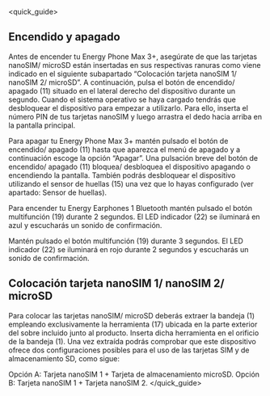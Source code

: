 <quick_guide>
## Encendido y apagado

Antes de encender tu Energy Phone Max 3+, asegúrate de que las tarjetas nanoSIM/ microSD están insertadas en sus respectivas ranuras como viene indicado en el siguiente subapartado “Colocación tarjeta nanoSIM 1/ nanoSIM 2/ microSD”. A continuación, pulsa el botón de encendido/ apagado (11) situado en el lateral derecho del dispositivo durante un segundo. Cuando el sistema operativo se haya cargado tendrás que desbloquear el dispositivo para empezar a utilizarlo. Para ello, inserta el número PIN de tus tarjetas nanoSIM y luego arrastra el dedo hacia arriba en la pantalla principal.

Para apagar tu Energy Phone Max 3+ mantén pulsado el botón de encendido/ apagado (11) hasta que aparezca el menú de apagado y a continuación escoge la opción “Apagar”. Una pulsación breve del botón de encendido/ apagado (11) bloquea/ desbloquea el dispositivo apagando o encendiendo la pantalla. También podrás desbloquear el dispositivo utilizando el sensor de huellas (15) una vez que lo hayas configurado (ver apartado: Sensor de huellas).

Para encender tu Energy Earphones 1 Bluetooth mantén pulsado el botón multifunción (19) durante 2 segundos. El LED indicador (22) se iluminará en azul y escucharás un sonido de confirmación.

Mantén pulsado el botón multifunción (19) durante 3 segundos. El LED indicador (22) se iluminará en rojo durante 2 segundos y escucharás un
sonido de confirmación.

## Colocación tarjeta nanoSIM 1/ nanoSIM 2/ microSD

Para colocar las tarjetas nanoSIM/ microSD deberás extraer la bandeja (1) empleando exclusivamente la herramienta (17) ubicada en la parte exterior del sobre incluido junto al producto. Inserta dicha herramienta en el orificio de la bandeja (1). Una vez extraída podrás comprobar que este dispositivo ofrece dos configuraciones posibles para el uso de las tarjetas SIM y de almacenamiento SD, como sigue:

Opción A: Tarjeta nanoSIM 1 + Tarjeta de almacenamiento microSD.
Opción B: Tarjeta nanoSIM 1 + Tarjeta nanoSIM 2.
</quick_guide>
